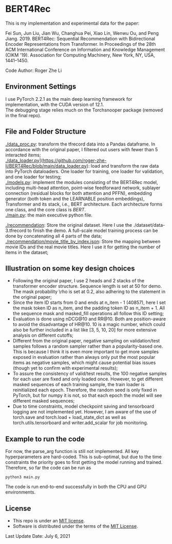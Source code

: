 # BERT4Rec

This is my implementation and experimental data for the paper:

Fei Sun, Jun Liu, Jian Wu, Changhua Pei, Xiao Lin, Wenwu Ou, and Peng Jiang. 2019. BERT4Rec: Sequential Recommendation with Bidirectional Encoder Representations from Transformer. In Proceedings of the 28th ACM International Conference on Information and Knowledge Management (CIKM '19). Association for Computing Machinery, New York, NY, USA, 1441–1450.

Code Author: Roger Zhe Li

## Environment Settings
I use PyTorch 2.2.1 as the main deep learning framework for implementation, with the CUDA version of 12.1. <br/>
The debugging stage relies much on the Torchsnooper package (removed in the final repo). <br/>


## File and Folder Structure

[./data_proc.py](https://github.com/roger-zhe-li/BERT4Rec/blob/main/data_proc.py): transform the tfrecord data into a Pandas dataframe. In accordance with the original paper, I filtered out users with fewer than 5 interacted items; <br/>
[./data_loader.py](https://github.com/roger-zhe-li/BERT4Rec/blob/main/data_loader.py)](https://github.com/roger-zhe-li/BERT4Rec/blob/main/data_loader.py): load and transform the raw data into PyTorch dataloaders. One loader for training, one loader for validation, and one loader for testing; <br/>
[./models.py](https://github.com/roger-zhe-li/BERT4Rec/blob/main/models.py): implement the modules consisting of the BERT4Rec model, including multi-head attention, point-wise feedforward network, sublayer connection (residual blocks for both attention and PFFN), embedding generator (both token and the LEARNABLE position embeddings), Transformer and its stack, i.e., BERT architecture. Each architecture forms one class, and the core class is *BERT*.   <br/>
[./main.py](https://github.com/roger-zhe-li/BERT4Rec/blob/main/main.py): the main executive python file. <br/>

[./recommendation](https://github.com/roger-zhe-li/BERT4Rec/tree/main/recommendation): Store the original dataset. Here I use the ./dataset/data-3.tfrecord to finish the demo. A full-scale model training process can be done by concatenating all 4 parts of the data; <br/>
[./recommendation/movie_title_by_index.json](https://github.com/roger-zhe-li/BERT4Rec/blob/main/recommendation/movie_title_by_index.json): Store the mapping between movie IDs and the real movie titles. Here I use it for getting the number of items in the dataset; <br/>


## Illustration on some key design choices
- Following the original paper, I use 2 heads and 2 stacks of the transformer encoder structure. Sequence length is set at 50 for demo. The mask probability \rho is set at 0.2, also adhering to the statement in the original paper;
- Since the item ID starts from 0 and ends at n_item - 1 (40857), here I set the mask token ID as n_item, and the padding token ID as n_item + 1. All the sequence mask and masked_fill operations all follow this ID setting;
- Evaluation is done using nDCG@10 and RR@10. Both are position-aware to avoid the disadvantage of HR@10. 10 is a magic number, which could also be further included in a list like \[3, 5, 10, 20\] for more extensive analysis on different cutoffs;
- Different from the original paper, negative sampling on validation/test samples follows a random sampler rather than a popularity-based one. This is because I think it is even more important to get more samples exposed in evaluation rather than always only put the most popular items as negative samples, which might cause potential bias issues (though yet to confirm with experimental results);
- To assure the consistency of valid/test results, the 100 negative samples for each user are fixed and only loaded once. However, to get different masked sequences of each training sample, the train loader is reinitialized each epoch. Therefore, the random seed is only fixed in PyTorch, but for numpy it is not, so that each epoch the model will see different masked sequences;
- Due to time constraints, model checkpoint saving and tensorboard logging are not implemented yet. However, I am aware of the use of torch.save and torch.load + load_state_dict as well as torch.utils.tensorboard and writer.add_scalar for job monitoring.


## Example to run the code
For now, the parse_arg function is still not implemented. All key hyperparameters are hard-coded. This is sub-optimal, but due to the time constraints the priority goes to first getting the model running and trained. Therefore, so far the code can be run as

```
python3 main.py
```
The code is run end-to-end successfully in both the CPU and GPU environments.

## License
* This repo is under an [MIT license]([https://creativecommons.org/licenses/by/4.0/](https://opensource.org/license/mit)).
* Software is distributed under the terms of the [MIT License](https://opensource.org/licenses/MIT).



Last Update Date: July 6, 2021
